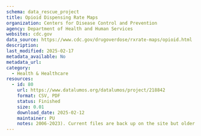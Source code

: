 ```yaml
---
schema: data_rescue_project 
title: Opioid Dispensing Rate Maps
organization: Centers for Disease Control and Prevention
agency: Department of Health and Human Services
websites: cdc.gov
data_source: https://www.cdc.gov/drugoverdose/rxrate-maps/opioid.html
description: 
last_modified: 2025-02-17
metadata_available: No
metadata_url: 
category:
  - Health & Healthcare 
resources:
  - id: 80
    url: https://www.datalumos.org/datalumos/project/218842
    format: CSV, PDF
    status: Finished
    size: 0.01
    download_date: 2025-02-12
    maintainer: PU
    notes: 2006-2023). Current files are back up on the site but older files are only available in their archive as HTML pages which I saved as PDFs.
---
```

